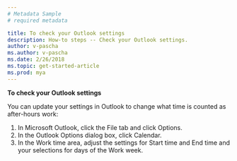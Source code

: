 ```yaml
---
# Metadata Sample
# required metadata

title: To check your Outlook settings
description: How-to steps -- Check your Outlook settings. 
author: v-pascha
ms.author: v-pascha
ms.date: 2/26/2018
ms.topic: get-started-article
ms.prod: mya
---
```


**To check your Outlook settings**

You can update your settings in Outlook to change what time is counted as after-hours work:
1.	In Microsoft Outlook, click the File tab and click Options. 
2.	In the Outlook Options dialog box, click Calendar.
3.	In the Work time area, adjust the settings for Start time and End time and your selections for days of the Work week. 